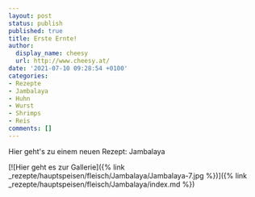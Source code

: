 ```yaml
---
layout: post
status: publish
published: true
title: Erste Ernte!
author:
  display_name: cheesy
  url: http://www.cheesy.at/
date: '2021-07-10 09:28:54 +0100'
categories:
- Rezepte
- Jambalaya
- Huhn
- Wurst
- Shrimps
- Reis
comments: []
---
```


<!-- Guide to Markdown: https://guides.github.com/features/mastering-markdown/ -->

Hier geht's zu einem neuen Rezept: Jambalaya

[![Hier geht es zur Gallerie]({% link _rezepte/hauptspeisen/fleisch/Jambalaya/Jambalaya-7.jpg %})]({% link _rezepte/hauptspeisen/fleisch/Jambalaya/index.md %})
